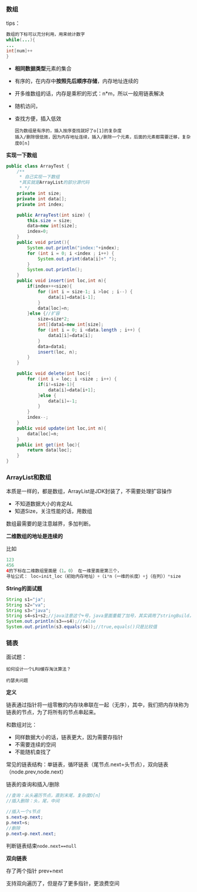 ### 数组

tips：

```java
数组的下标可以充分利用，用来统计数字
while(...){
...
int[num]++
}
```

- **相同数据类型**元素的集合

- 有序的，在内存中**按照先后顺序存储**，内存地址连续的

- 开多维数组的话，内存是乘积的形式：n*m，所以一般用链表解决

- 随机访问，

- 查找方便，插入低效

  ```
  因为数组是有序的，插入按序查找就好了o[1]的复杂度
  插入/删除很低效，因为内存地址连续，插入/删除一个元素，后面的元素都需要迁移，复杂度0[n]
  ```

  

**实现一下数组**

```java
public class ArrayTest {
    /**
     * 自己实现一下数组
     *其实就是ArrayList的部分源代码
     * */
    private int size;
    private int data[];
    private int index;

    public ArrayTest(int size) {
        this.size = size;
        data=new int[size];
        index=0;
    }
    public void print(){
        System.out.println("index:"+index);
        for (int i = 0; i <index ; i++) {
            System.out.print(data[i]+" ");
        }
        System.out.println();
    }
    public void insert(int loc,int n){
        if(index++<size){
            for (int i = size-1; i >loc ; i--) {
                data[i]=data[i-1];
            }
            data[loc]=n;
        }else {//扩容
            size=size*2;
            int[]data1=new int[size];
            for (int i = 0; i <data.length ; i++) {
                data1[i]=data[i];
            }
            data=data1;
            insert(loc, n);
        }
    }

    public void delete(int loc){
        for (int i = loc; i <size ; i++) {
            if(i!=size-1){
                data[i]=data[i+1];
            }else {
                data[i]=-1;
            }
        }
        index--;
    }
    public void update(int loc,int n){
        data[loc]=n;
    }
    public int get(int loc){
        return data[loc];
    }
}
```

### ArrayList和数组

本质是一样的，都是数组，ArrayList是JDK封装了，不需要处理扩容操作

- 不知道数据大小的肯定AL
- 知道Size，关注性能的话，用数组

数组最需要的是注意越界，多加判断。



**二维数组的地址是连续的**

比如

```java
123
456
4的下标在二维数组里面是（1，0） 在一维里面是第三个，
寻址公式： loc=init_loc（初始内存地址）+（i*n（一维的长度）+j（在列））*size
```





**String的面试题**

```java
String s1="ja";
String s2="va";
String s3="java";
String s4=s1+s2;//java注意这个+号，java里面重载了加号，其实调用了stringBuild，会new一个对象
System.out.println(s3==s4);//false
System.out.println(s3.equals(s4));//true,equals()只是比较值
```

### 链表

面试题：

```
如何设计一个LRU缓存淘汰算法？

约瑟夫问题
```

**定义**

链表通过指针将一组零散的内存块串联在一起（无序），其中，我们把内存块称为链表的节点，为了将所有的节点串起来。

和数组对比：

- 同样数据大小的话，链表更大，因为需要存指针
- 不需要连续的空间
- 不能随机查找了

常见的链表结构：单链表，循环链表（尾节点.next=头节点），双向链表（node.prev,node.next）

链表的查询和插入/删除

```java
//查询：从头遍历节点，直到末尾，复杂度O[n]
//插入删除：头，尾，中间

//插入一个s节点
s.next=p.next;
p.next=s;
//删除
p.next=p.next.next;
```

判断链表结束`node.next==null`

**双向链表**

存了两个指针 prev+next

支持双向遍历了，但是存了更多指针，更浪费空间